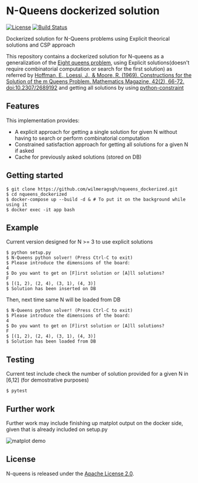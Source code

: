 # N-Queens dockerized solution

[![License](https://img.shields.io/badge/license-Apache%202.0-blue.svg)](https://github.com/wilmeragsgh/nqueens/blob/master/LICENSE)
[![Build Status](https://travis-ci.com/wilmeragsgh/nqueens.svg?branch=master)](https://travis-ci.com/wilmeragsgh/nqueens)

Dockerized solution for N-Queens problems using Explicit theorical solutions and CSP approach

This repository contains a dockerized solution for N-queens as a generalization of the [Eight queens problem](https://en.wikipedia.org/wiki/Eight_queens_puzzle), using Explicit solutions(doesn't require combinatorial computation or search for the first solution) as referred by [Hoffman, E., Loessi, J., & Moore, R. (1969). Constructions for the Solution of the m Queens Problem. Mathematics Magazine, 42(2), 66-72. doi:10.2307/2689192](https://www.jstor.org/stable/2689192) and getting all solutions by using [python-constraint](https://labix.org/python-constraint) 

## Features

This implementation provides:

* A explicit approach for getting a single solution for given N without having to search or perform combinatorial computation
* Constrained satisfaction approach for getting all solutions for a given N if asked
* Cache for previously asked solutions (stored on DB)


## Getting started

```shell
$ git clone https://github.com/wilmeragsgh/nqueens_dockerized.git
$ cd nqueens_dockerized
$ docker-compose up --build -d & # To put it on the background while using it
$ docker exec -it app bash
```

## Example
Current version designed for  N >= 3 to use explicit solutions

```shell
$ python setup.py
$ N-Queens python solver! (Press Ctrl-C to exit)
$ Please introduce the dimensions of the board: 
4   
$ Do you want to get on [F]irst solution or [A]ll solutions?
F
$ [(1, 2), (2, 4), (3, 1), (4, 3)]
$ Solution has been inserted on DB
```

Then, next time same N will be loaded from DB

```shell
$ N-Queens python solver! (Press Ctrl-C to exit)
$ Please introduce the dimensions of the board: 
4   
$ Do you want to get on [F]irst solution or [A]ll solutions?
F
$ [(1, 2), (2, 4), (3, 1), (4, 3)]
$ Solution has been loaded from DB
```


## Testing
Current test include check the number of solution provided for a given N in [6,12] (for demostrative purposes)

```shell
$ pytest
```


## Further work
Further work may include finishing up matplot output on the docker side, given that is already included on setup.py

![matplot demo](https://raw.githubusercontent.com/wilmeragsgh/nqueens_dockerized/master/images/matplot_output_demo.png)


## License

N-queens is released under the [Apache License 2.0](LICENSE).
